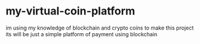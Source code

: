 # my-virtual-coin-platform

im using my knowledge of blockchain and crypto coins to make this project
its will be just a simple platform of payment using blockchain
